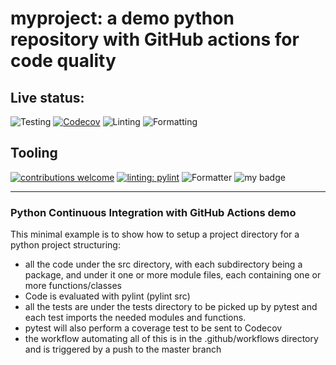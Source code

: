 # myproject: a demo python repository with GitHub actions for code quality

## Live status:

![Testing](https://github.com/rjalexa/myproject/actions/workflows/python-test.yml/badge.svg) [![Codecov](https://codecov.io/gh/rjalexa/myproject/branch/main/graph/badge.svg?token=1F2VGHFJ3S)](https://codecov.io/gh/rjalexa/myproject) ![Linting](https://github.com/rjalexa/myproject/actions/workflows/python-lint.yml/badge.svg) ![Formatting](https://github.com/rjalexa/myproject/actions/workflows/python-format.yml/badge.svg)

## Tooling

[![contributions welcome](https://img.shields.io/badge/contributions-welcome-orange.svg?style=flat)](https://github.com/rjalexa/myproject/issues) [![linting: pylint](https://img.shields.io/badge/linting-pylint-yellowgreen)](https://github.com/PyCQA/pylint) ![Formatter](https://img.shields.io/badge/Formatter-black-black) ![my badge](https://badgen.net/badge/Createdby/RJA/orange?icon=gitlab)

---

### Python Continuous Integration with GitHub Actions demo

This minimal example is to show how to setup a project directory for a python project
structuring:

- all the code under the src directory, with each subdirectory being a package,
  and under it one or more module files, each containing one or more functions/classes
- Code is evaluated with pylint (pylint src)
- all the tests are under the tests directory to be picked up by pytest and each test imports the needed modules and functions.
- pytest will also perform a coverage test to be sent to Codecov
- the workflow automating all of this is in the .github/workflows directory and is triggered by a push to the master branch
